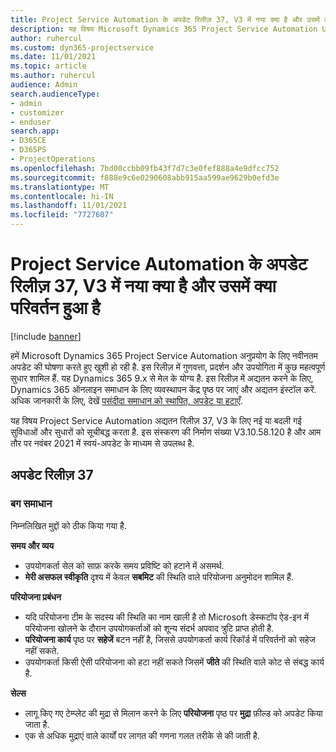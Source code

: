 ```yaml
---
title: Project Service Automation के अपडेट रिलीज़ 37, V3 में नया क्या है और उसमें क्या परिवर्तन हुआ है
description: यह विषय Microsoft Dynamics 365 Project Service Automation Update Release 37, V3 में उपलब्ध फ़ीचर और सुधारों को सूचीबद्ध करता है.
author: ruhercul
ms.custom: dyn365-projectservice
ms.date: 11/01/2021
ms.topic: article
ms.author: ruhercul
audience: Admin
search.audienceType:
- admin
- customizer
- enduser
search.app:
- D365CE
- D365PS
- ProjectOperations
ms.openlocfilehash: 7bd00ccbb09fb43f7d7c3e0fef888a4e9dfcc752
ms.sourcegitcommit: f888e9c6e0290608abb915aa599ae9629b0efd3e
ms.translationtype: MT
ms.contentlocale: hi-IN
ms.lasthandoff: 11/01/2021
ms.locfileid: "7727607"
---
```

# <a name="whats-new-or-changed-in-project-service-automation-update-release-37-v3"></a>Project Service Automation के अपडेट रिलीज़ 37, V3 में नया क्या है और उसमें क्या परिवर्तन हुआ है

[!include [banner](../includes/psa-now-project-operations.md)]

हमें Microsoft Dynamics 365 Project Service Automation अनुप्रयोग के लिए नवीनतम अपडेट की घोषणा करते हुए खुशी हो रही है. इस रिलीज़ में गुणवत्ता, प्रदर्शन और उपयोगिता में कुछ महत्वपूर्ण सुधार शामिल हैं. यह Dynamics 365 9.x से मेल के योग्य है. इस रिलीज़ में अद्यतन करने के लिए, Dynamics 365 ऑनलाइन समाधान के लिए व्यवस्थापन केंद्र पृष्ठ पर जाएं और अद्यतन इंस्टॉल करें. अधिक जानकारी के लिए, देखें [पसंदीदा समाधान को स्थापित, अपडेट या हटाएँ](/power-platform/admin/install-remove-preferred-solution).

यह विषय Project Service Automation अद्यतन रिलीज़ 37, V3 के लिए नई या बदली गई सुविधाओं और सुधारों को सूचीबद्ध करता है. इस संस्करण की निर्माण संख्या V3.10.58.120 है और आम तौर पर नवंबर 2021 में स्वयं-अपडेट के माध्यम से उपलब्ध है.

## <a name="update-release-37"></a>अपडेट रिलीज़ 37

### <a name="bug-fixes"></a>बग समाधान

निम्नलिखित मुद्दों को ठीक किया गया है.

**समय और व्यय**
- उपयोगकर्ता सेल को साफ़ करके समय प्रविष्टि को हटाने में असमर्थ.
- **मेरी असफल स्वीकृति** दृश्य में केवल **सबमिट** की स्थिति वाले परियोजना अनुमोदन शामिल हैं.

**परियोजना प्रबंधन**
- यदि परियोजना टीम के सदस्य की स्थिति का नाम खाली है तो Microsoft डेस्कटॉप ऐड-इन में परियोजना खोलने के दौरान उपयोगकर्ताओं को शून्य संदर्भ अपवाद त्रुटि प्राप्त होती है.
- **परियोजना कार्य** पृष्ठ पर **सहेजें** बटन नहीं है, जिससे उपयोगकर्ता कार्य रिकॉर्ड में परिवर्तनों को सहेज नहीं सकते.
- उपयोगकर्ता किसी ऐसी परियोजना को हटा नहीं सकते जिसमें **जीते** की स्थिति वाले कोट से संबद्ध कार्य है.

**सेल्स**
- लागू किए गए टेम्प्लेट की मुद्रा से मिलान करने के लिए **परियोजना** पृष्ठ पर **मुद्रा** फ़ील्ड को अपडेट किया जाता है.
- एक से अधिक मुद्राएं वाले कार्यों पर लागत की गणना गलत तरीके से की जाती है.
